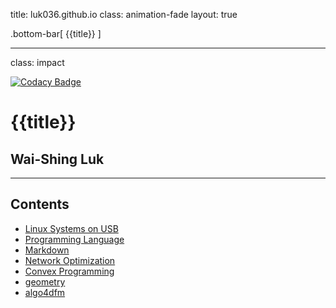 title: luk036.github.io
class: animation-fade
layout: true

<!-- This slide will serve as the base layout for all your slides -->
.bottom-bar[
  {{title}}
]

---

class: impact

[![Codacy Badge](https://api.codacy.com/project/badge/Grade/8f6a673d3177482b9b1d7b77995f0844)](https://app.codacy.com/app/luk036/luk036.github.io?utm_source=github.com&utm_medium=referral&utm_content=luk036/luk036.github.io&utm_campaign=badger)

# {{title}}
## Wai-Shing Luk

---

## Contents

- [Linux Systems on USB](flows/index.html)
- [Programming Language](proglang/index.html)
- [Markdown](markdown/index.html)
- [Network Optimization](netoptim/quickstart.html)
- [Convex Programming](cvx/index.html)
- [geometry](projgeom/index.html)
- [algo4dfm](algo4dfm/index.html)
